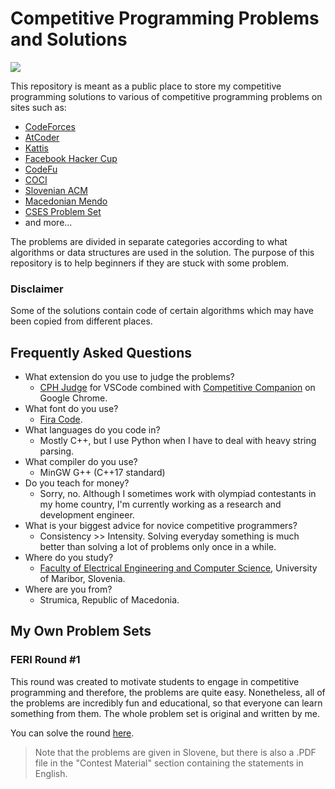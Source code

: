 # Competitive Programming Problems and Solutions

![](https://img.shields.io/static/v1?label=Solutions&message=1251&color=brightgreen)

This repository is meant as a public place to store my competitive programming solutions to various of competitive programming problems on sites such as:
 - [CodeForces](https://codeforces.com/)
 - [AtCoder](https://atcoder.jp/)
 - [Kattis](http://open.kattis.com/)
 - [Facebook Hacker Cup](https://www.facebook.com/codingcompetitions/hacker-cup)
 - [CodeFu](https://codefu.mk/)
 - [COCI](https://hsin.hr/coci/)
 - [Slovenian ACM](https://putka-upm.acm.si/)
 - [Macedonian Mendo](https://mendo.mk/)
 - [CSES Problem Set](https://cses.fi/)
 - and more...

The problems are divided in separate categories according to what algorithms or data structures are used in the solution. The purpose of this repository is to help beginners if they are stuck with some problem.

### Disclaimer

Some of the solutions contain code of certain algorithms which may have been copied from different places.

## Frequently Asked Questions

 - What extension do you use to judge the problems?
    - [CPH Judge](https://marketplace.visualstudio.com/items?itemName=DivyanshuAgrawal.competitive-programming-helper) for VSCode combined with [Competitive Companion](https://chromewebstore.google.com/detail/competitive-companion/cjnmckjndlpiamhfimnnjmnckgghkjbl?pli=1) on Google Chrome.
 - What font do you use?
    - [Fira Code](https://fonts.google.com/specimen/Fira+Code).
 - What languages do you code in?
    - Mostly C++, but I use Python when I have to deal with heavy string parsing.
 - What compiler do you use?
    - MinGW G++ (C++17 standard)
 - Do you teach for money?
    - Sorry, no. Although I sometimes work with olympiad contestants in my home country, I'm currently working as a research and development engineer.
 - What is your biggest advice for novice competitive programmers?
    - Consistency >> Intensity. Solving everyday something is much better than solving a lot of problems only once in a while.
 - Where do you study?
    - [Faculty of Electrical Engineering and Computer Science](https://feri.um.si/), University of Maribor, Slovenia.
 - Where are you from?
    - Strumica, Republic of Macedonia.


## My Own Problem Sets

### FERI Round #1

This round was created to motivate students to engage in competitive programming and therefore, the problems are quite easy. Nonetheless, all of the problems are incredibly fun and educational, so that everyone can learn something from them. The whole problem set is original and written by me.

You can solve the round [here](https://codeforces.com/contestInvitation/47ae8382a534ff7e8bf220bd0122f4bfcbf9dabd).

 > Note that the problems are given in Slovene, but there is also a .PDF file in the "Contest Material" section containing the statements in English.
 